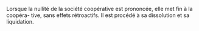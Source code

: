 Lorsque la nullité de la société coopérative est prononcée, elle met fin à la coopéra- tive, sans effets rétroactifs. Il est procédé à sa dissolution et sa liquidation.